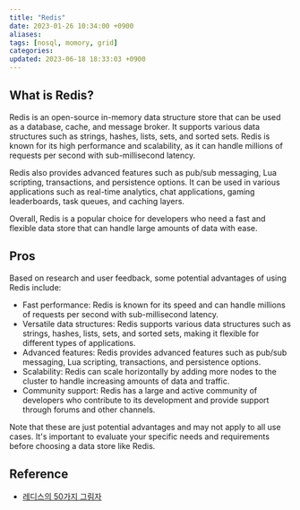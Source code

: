 ```yaml
---
title: "Redis"
date: 2023-01-26 10:34:00 +0900
aliases: 
tags: [nosql, momory, grid]
categories: 
updated: 2023-06-18 18:33:03 +0900
---
```


## What is Redis?

Redis is an open-source in-memory data structure store that can be used as a database, cache, and message broker. It supports various data structures such as strings, hashes, lists, sets, and sorted sets. Redis is known for its high performance and scalability, as it can handle millions of requests per second with sub-millisecond latency.

Redis also provides advanced features such as pub/sub messaging, Lua scripting, transactions, and persistence options. It can be used in various applications such as real-time analytics, chat applications, gaming leaderboards, task queues, and caching layers.

Overall, Redis is a popular choice for developers who need a fast and flexible data store that can handle large amounts of data with ease.

## Pros

Based on research and user feedback, some potential advantages of using Redis include:

- Fast performance: Redis is known for its speed and can handle millions of requests per second with sub-millisecond latency.
- Versatile data structures: Redis supports various data structures such as strings, hashes, lists, sets, and sorted sets, making it flexible for different types of applications.
- Advanced features: Redis provides advanced features such as pub/sub messaging, Lua scripting, transactions, and persistence options.
- Scalability: Redis can scale horizontally by adding more nodes to the cluster to handle increasing amounts of data and traffic.
- Community support: Redis has a large and active community of developers who contribute to its development and provide support through forums and other channels.

Note that these are just potential advantages and may not apply to all use cases. It's important to evaluate your specific needs and requirements before choosing a data store like Redis.

## Reference

- [레디스의 50가지 그림자](https://papercut.blog/235?category=232322)